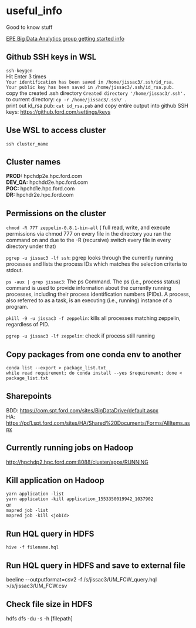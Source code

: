 # useful_info
Good to know stuff

[EPE Big Data Analytics group getting started info](https://github.ford.com/EPE-BigDataAnalytics/GettingStarted)

## Github SSH keys in WSL
`ssh-keygen`     
Hit Enter 3 times      
`Your identification has been saved in /home/jissac3/.ssh/id_rsa.`         
`Your public key has been saved in /home/jissac3/.ssh/id_rsa.pub.`     
copy the created .ssh directory `Created directory '/home/jissac3/.ssh'.` to current directory: `cp -r /home/jissac3/.ssh/ .`      
print out id_rsa.pub: `cat id_rsa.pub` and copy entire output into github SSH keys: https://github.ford.com/settings/keys

## Use WSL to access cluster
`ssh cluster_name`
## Cluster names
**PROD:** hpchdp2e.hpc.ford.com      
**DEV_QA:** hpchdd2e.hpc.ford.com       
**POC:** hpchd1e.hpc.ford.com       
**DR:** hpchdr2e.hpc.ford.com

## Permissions on the cluster
`chmod -R 777 zeppelin-0.8.1-bin-all` ( full read, write, and execute permissions via chmod 777 on every file in the directory you ran the command on and due to the -R (recursive) switch every file in every directory under that)


`pgrep -u jissac3 -lf ssh`: pgrep looks through the currently running processes and lists the process IDs which matches the selection criteria to stdout.                    

`ps -aux | grep jissac3`: The ps Command. The ps (i.e., process status) command is used to provide information about the currently running processes, including their process identification numbers (PIDs). A process, also referred to as a task, is an executing (i.e., running) instance of a program.         


`pkill -9 -u jissac3 -f zeppelin`: kills all processes matching zeppelin, regardless of PID.

`pgrep -u jissac3 -lf zeppelin`: check if process still running

## Copy packages from one conda env to another
`conda list --export > package_list.txt`        
`while read requirement; do conda install --yes $requirement; done < package_list.txt`

## Sharepoints
BDD: https://com.spt.ford.com/sites/BigDataDrive/default.aspx           
HA: https://pd1.spt.ford.com/sites/HA/Shared%20Documents/Forms/AllItems.aspx        

## Currently running jobs on Hadoop
http://hpchdp2.hpc.ford.com:8088/cluster/apps/RUNNING

## Kill application on Hadoop
`yarn application -list`                                   
`yarn application -kill application_1553350019942_1037902`                 
or        
`mapred job -list`           
`mapred job -kill <jobId>`                 

## Run HQL query in HDFS
`hive -f filename.hql`           

## Run HQL query in HDFS and save to external file
beeline --outputformat=csv2 -f /s/jissac3/UM_FCW_query.hql >/s/jissac3/UM_FCW.csv

## Check file size in HDFS
hdfs dfs -du -s -h [filepath]
